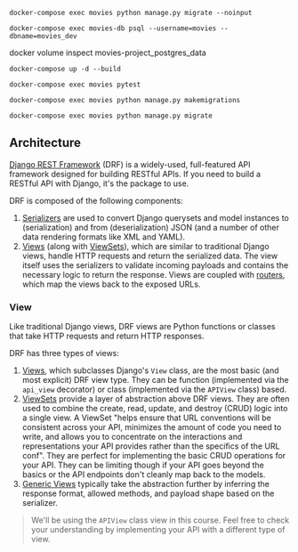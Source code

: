 ```
docker-compose exec movies python manage.py migrate --noinput
```

```
docker-compose exec movies-db psql --username=movies --dbname=movies_dev
```

docker volume inspect movies-project_postgres_data

```
docker-compose up -d --build
```

```
docker-compose exec movies pytest
```

```
docker-compose exec movies python manage.py makemigrations
```

```
docker-compose exec movies python manage.py migrate
```

## Architecture

[Django REST Framework](https://www.django-rest-framework.org/) (DRF) is a widely-used, full-featured API framework designed for building RESTful APIs. If you need to build a RESTful API with Django, it's the package to use.

DRF is composed of the following components:

1. [Serializers](https://www.django-rest-framework.org/api-guide/serializers/) are used to convert Django querysets and model instances to (serialization) and from (deserialization) JSON (and a number of other data rendering formats like XML and YAML).
2. [Views](https://www.django-rest-framework.org/api-guide/views/) (along with [ViewSets](https://www.django-rest-framework.org/api-guide/viewsets/)), which are similar to traditional Django views, handle HTTP requests and return the serialized data. The view itself uses the serializers to validate incoming payloads and contains the necessary logic to return the response. Views are coupled with [routers](https://www.django-rest-framework.org/api-guide/routers/), which map the views back to the exposed URLs.

### View

Like traditional Django views, DRF views are Python functions or classes that take HTTP requests and return HTTP responses.

DRF has three types of views:

1. [Views](https://testdriven.io/blog/drf-views-part-1/), which subclasses Django's `View` class, are the most basic (and most explicit) DRF view type. They can be function (implemented via the `api_view` decorator) or class (implemented via the `APIView` class) based.
2. [ViewSets](https://testdriven.io/blog/drf-views-part-3/) provide a layer of abstraction above DRF views. They are often used to combine the create, read, update, and destroy (CRUD) logic into a single view. A ViewSet "helps ensure that URL conventions will be consistent across your API, minimizes the amount of code you need to write, and allows you to concentrate on the interactions and representations your API provides rather than the specifics of the URL conf". They are perfect for implementing the basic CRUD operations for your API. They can be limiting though if your API goes beyond the basics or the API endpoints don't cleanly map back to the models.
3. [Generic Views](https://testdriven.io/blog/drf-views-part-2/) typically take the abstraction further by inferring the response format, allowed methods, and payload shape based on the serializer.

> We'll be using the `APIView` class view in this course. Feel free to check your understanding by implementing your API with a different type of view.
